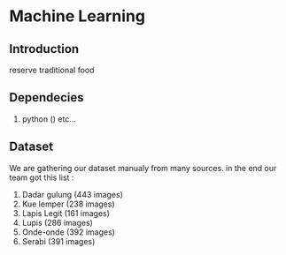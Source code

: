 # Machine Learning 


## Introduction
reserve traditional food

## Dependecies
1. python ()
etc...

## Dataset 
We are gathering our dataset manualy from many sources. in the end our team got this list :
1. Dadar gulung (443 images)
2. Kue lemper (238 images)
3. Lapis Legit (161 images)
4. Lupis (286 images)
5. Onde-onde (392 images)
6. Serabi (391 images)

